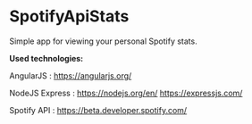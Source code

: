 # SpotifyApiStats
Simple app for viewing your personal Spotify stats.


<b>Used technologies:</b>

AngularJS : https://angularjs.org/

NodeJS Express : https://nodejs.org/en/   https://expressjs.com/

Spotify API : https://beta.developer.spotify.com/
